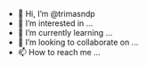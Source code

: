 - 👋 Hi, I’m @trimasndp
- 👀 I’m interested in ...
- 🌱 I’m currently learning ...
- 💞️ I’m looking to collaborate on ...
- 📫 How to reach me ...

<!---
trimasndp/trimasndp is a ✨ special ✨ repository because its `README.md` (this file) appears on your GitHub profile.
You can click the Preview link to take a look at your changes.
--->
